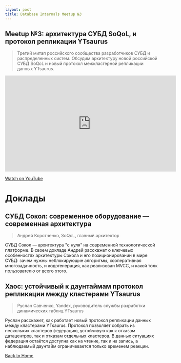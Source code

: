 ```yaml
---
layout: post
title: Database Internals Meetup №3
---
```


## Meetup №3: архитектура СУБД SoQoL, и протокол репликации YTsaurus 

> Третий митап российского сообщества разработчиков СУБД и распределенных систем. Обсудим архитектуру новой российской СУБД SoQoL и новый протокол межкластерной репликации данных YTsaurus.

<!--more-->


<iframe width="560" height="315" src="https://www.youtube.com/embed/iwA-vzD_5cQ" frameborder="0" allow="accelerometer; autoplay; clipboard-write; encrypted-media; gyroscope; picture-in-picture" allowfullscreen></iframe>

<p>
  <a href="https://www.youtube.com/watch?v=iwA-vzD_5cQ" target="_blank" rel="noopener noreferrer">
    Watch on YouTube
  </a>
</p>

# Доклады
## СУБД Сокол: современное оборудование — современная архитектура
> Андрей Коротченко, SoQoL, главный архитектор

СУБД Сокол — архитектура "с нуля" на современной технологической платформе. В своем докладе Андрей расскажет о ключевых особенностях архитектуры Сокола и его позиционировании в мире СУБД: зачем нужны неблокирующие алгоритмы, кооперативная многозадачность, и кодогенерация, как реализован MVCC, и какой толк пользователю от всего этого.

## Хаос: устойчивый к даунтаймам протокол репликации между кластерами YTsaurus
> Руслан Савченко, Yandex, руководитель службы разработки динамических таблиц YTsaurus

Руслан расскажет, как работает новый протокол репликации данных между кластерами YTsaurus. Протокол позволяет собрать из нескольких кластеров федерацию, устойчивую как к отказам датацентров, так и отказам отдельных кластеров. В данных ситуациях федерация остаётся доступна как на чтение, так и на запись, а наблюдаемый даунтайм ограничевается только временем реакции.

[Back to Home](index.md)